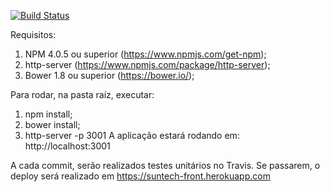 [![Build Status](https://travis-ci.org/dhiegohenrique/suntech-front.svg?branch=master)](https://travis-ci.org/dhiegohenrique/suntech-front)

Requisitos:
1) NPM 4.0.5 ou superior (https://www.npmjs.com/get-npm);
2) http-server (https://www.npmjs.com/package/http-server);
3) Bower 1.8 ou superior (https://bower.io/);

Para rodar, na pasta raíz, executar:
1) npm install;
2) bower install;
3) http-server -p 3001
A aplicação estará rodando em: http://localhost:3001

A cada commit, serão realizados testes unitários no Travis. Se passarem, o deploy será realizado em https://suntech-front.herokuapp.com